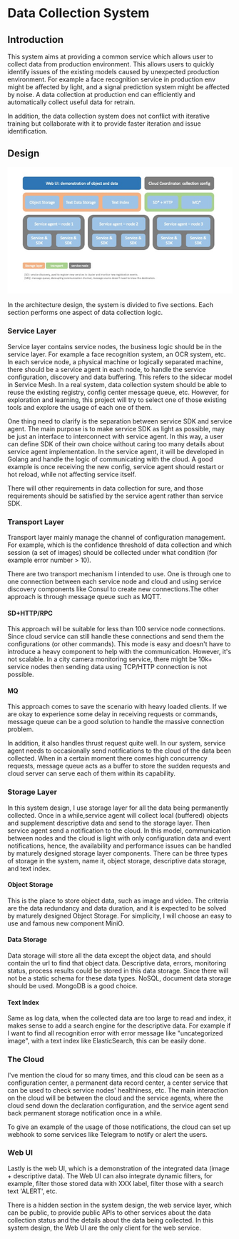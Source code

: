 # Data Collection System
## Introduction
This system aims at providing a common service which allows user to collect data from production environment. This allows users to quickly identify issues of the existing models caused by unexpected production environment. For example a face recognition service in production env might be affected by light, and a signal prediction system might be affected by noise. A data collection at production end can efficiently and automatically collect useful data for retrain.

In addition, the data collection system does not conflict with iterative training but collaborate with it to provide faster iteration and issue identification.
## Design
![system design](./design/system.jpeg)

In the architecture design, the system is divided to five sections. Each section performs one aspect of data collection logic.
### Service Layer
Service layer contains service nodes, the business logic should be in the service layer. For example a face recognition system, an OCR system, etc. In each service node, a physical machine or logically separated machine, there should be a service agent in each node, to handle the service configuration, discovery and data buffering. This refers to the sidecar model in Service Mesh. In a real system, data collection system should be able to reuse the existing registry, config center message queue, etc. However, for exploration and learning, this project will try to select one of those existing tools and explore the usage of each one of them.

One thing need to clarify is the separation between service SDK and service agent. The main purpose is to make service SDK as light as possible, may be just an interface to interconnect with service agent. In this way, a user can define SDK of their own choice without caring too many details about service agent implementation. In the service agent, it will be developed in Golang and handle the logic of communicating with the cloud. A good example is once receiving the new config, service agent should restart or hot reload, while not affecting service itself. 

There will other requirements in data collection for sure, and those requirements should be satisfied by the service agent rather than service SDK.
### Transport Layer
Transport layer mainly manage the channel of configuration management. For example, which is the confidence threshold of data collection and which session (a set of images) should be collected under what condition (for example error number > 10).

There are two transport mechanism I intended to use. One is through one to one connection between each service node and cloud and using service discovery components like Consul to create new connections.The other approach is through message queue such as MQTT.
#### SD+HTTP/RPC
This approach will be suitable for less than 100 service node connections. Since cloud service can still handle these connections and send them the configurations (or other commands). This mode is easy and doesn't have to introduce a heavy component to help with the communication. However, it's not scalable. In a city camera monitoring service, there might be 10k+ service nodes then sending data using TCP/HTTP connection is not possible.
#### MQ
This approach comes to save the scenario with heavy loaded clients. If we are okay to experience some delay in receiving requests or commands, message queue can be a good solution to handle the massive connection problem. 

In addition, it also handles thrust request quite well. In our system, service agent needs to occasionally send notifications to the cloud of the data been collected. When in a certain moment there comes high concurrency requests, message queue acts as a buffer to store the sudden requests and cloud server can serve each of them within its capability.
### Storage Layer
In this system design, I use storage layer for all the data being permanently collected. Once in a while,service agent will collect local (buffered) objects and supplement descriptive data and send to the storage layer. Then service agent send a notification to the cloud. In this model, communication between nodes and the cloud is light with only configuration data and event notifications, hence, the availability and performance issues can be handled by maturely designed storage layer components. There can be three types of storage in the system, name it, object storage, descriptive data storage, and text index.
#### Object Storage
This is the place to store object data, such as image and video. The criteria are the data redundancy and data duration, and it is expected to be solved by maturely designed Object Storage. For simplicity, I will choose an easy to use and famous new component MiniO.
#### Data Storage
Data storage will store all the data except the object data, and should contain the url to find that object data. Descriptive data, errors, monitoring status, process results could be stored in this data storage. Since there will not be a static schema for these data types. NoSQL, document data storage should be used. MongoDB is a good choice.
#### Text Index
Same as log data, when the collected data are too large to read and index, it makes sense to add a search engine for the descriptive data. For example if I want to find all recognition error with error message like "uncategorized image", with a text index like ElasticSearch, this can be easily done.
### The Cloud
I've mention the cloud for so many times, and this cloud can be seen as a configuration center, a permanent data record center, a center service that can be used to check service nodes' healthiness, etc. The main interaction on the cloud will be between the cloud and the service agents, where the cloud send down the declaration configuration, and the service agent send back permanent storage notification once in a while.

To give an example of the usage of those notifications, the cloud can set up webhook to some services like Telegram to notify or alert the users.
### Web UI
Lastly is the web UI, which is a demonstration of the integrated data (image + descriptive data). The Web UI can also integrate dynamic filters, for example, filter those stored data with XXX label, filter those with a search text 'ALERT', etc.

There is a hidden section in the system design, the web service layer, which can be public, to provide public APIs to other services about the data collection status and the details about the data being collected. In this system design, the Web UI are the only client for the web service.
